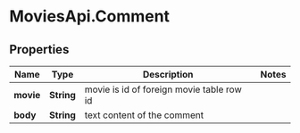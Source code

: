 # MoviesApi.Comment

## Properties
Name | Type | Description | Notes
------------ | ------------- | ------------- | -------------
**movie** | **String** | movie is id of foreign movie table row id | 
**body** | **String** | text content of the comment | 


